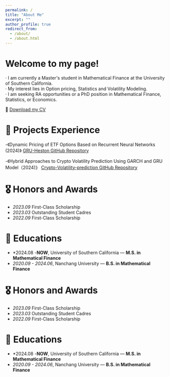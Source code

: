 ```yaml
---
permalink: /
title: "About Me"
excerpt: ""
author_profile: true
redirect_from: 
  - /about/
  - /about.html
---
```


# **Welcome to my page!**

· I am currently a Master's student in Mathematical Finance at the University of Southern California.  
· My interest lies in Option pricing, Statistics and Volatility Modeling.  
· I am seeking RA opportunities or a PhD position in Mathematical Finance, Statistics, or Economics.  

📄 [Download my CV](Tenghan_cv_with_OngingCourses.pdf)

<span class='anchor' id='about-me'></span> 


# 📝 Projects Experience


-《Dynamic Pricing of ETF Options Based on Recurrent Neural Networks (2024)》
 <a href="https://github.com/TenghanZhong/GRU-Heston" target="_blank">GRU-Heston GitHub Repository</a>

-《Hybrid Approaches to Crypto Volatility Prediction Using GARCH and GRU Model（2024)》
 <a href="https://github.com/TenghanZhong/Crypto_Volatility_prediction" target="_blank">Crypto-Volatility-prediction GitHub Repository</a>


# 🎖 Honors and Awards
- *2023.09* First-Class Scholarship
- *2023.03* Outstanding Student Cadres
- *2022.09* First-Class Scholarship 

# 📖 Educations
- *2024.08 -**NOW**, University of Southern California — **M.S. in Mathematical Finance**  
- *2020.09 - 2024.06*, Nanchang University — **B.S. in Mathematical Finance**  


# 🎖 Honors and Awards
- *2023.09* First-Class Scholarship
- *2023.03* Outstanding Student Cadres
- *2022.09* First-Class Scholarship 

# 📖 Educations
- *2024.08 -**NOW**, University of Southern California — **M.S. in Mathematical Finance**  
- *2020.09 - 2024.06*, Nanchang University — **B.S. in Mathematical Finance**  


